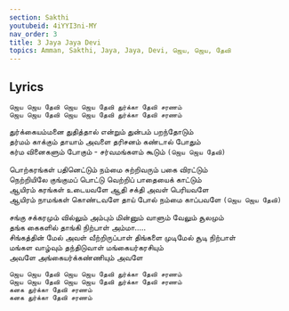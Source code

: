 ```yaml
---
section: Sakthi
youtubeid: 4iYYI3ni-MY
nav_order: 3
title: 3 Jaya Jaya Devi
topics: Amman, Sakthi, Jaya, Jaya, Devi, ஜெய, ஜெய, தேவி  
---
```



## Lyrics


`ஜெய ஜெய தேவி ஜெய ஜெய தேவி துர்க்கா தேவி சரணம்`\
`ஜெய ஜெய தேவி ஜெய ஜெய தேவி துர்க்கா தேவி சரணம்`

துர்க்கையம்மனை துதித்தால் என்றும் துன்பம் பறந்தோடும்\
தர்மம் காக்கும் தாயாம் அவளை தரிசனம் கண்டால் போதும்\
கர்ம வினைகளும் போகும் - சர்வமங்களம் கூடும் `(ஜெய ஜெய தேவி)`

பொற்கரங்கள் பதினெட்டும் நம்மை சுற்றிவரும் பகை விரட்டும்\
நெற்றியிலே குங்குமப் பொட்டு வெற்றிப் பாதையைக் காட்டும்\
ஆயிரம் கரங்கள் உடையவளே ஆதி சக்தி அவள் பெரியவளே\
ஆயிரம் நாமங்கள் கொண்டவளே தாய் போல் நம்மை காப்பவளே `(ஜெய ஜெய தேவி)`

சங்கு சக்கரமும் வில்லும் அம்பும் மின்னும் வாளும் வேலும் சூலமும்\
தங்க கைகளில் தாங்கி நிற்பாள் அம்மா.....\
சிங்கத்தின் மேல் அவள் வீற்றிருப்பாள் திங்களை முடிமேல் சூடி நிற்பாள்\
மங்கள வாழ்வும் தந்திடுவாள் மங்கையர்கரசியும்\
அவளே அங்கையர்க்கண்ணியும் அவளே

`ஜெய ஜெய தேவி ஜெய ஜெய தேவி துர்க்கா தேவி சரணம்`\
`ஜெய ஜெய தேவி ஜெய ஜெய தேவி துர்க்கா தேவி சரணம்`\
`கனக துர்க்கா தேவி சரணம்`\
`கனக துர்க்கா தேவி சரணம்`



